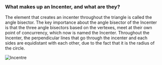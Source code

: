 
<h3> What makes up an Incenter, and what are they?</h3>
<p> The element that creates an incenter throughout the triangle is called the angle bisector. The key importance about the angle bisector of the Incenter is that the three angle bisectors based on the vertexes, meet at their own point of concurrency, which now is named the Incenter. Throughout the Incenter, the perpendicular lines that go through the incenter and each sides are equidistant with each other, due to the fact that it is the radius of the circle.</p>

![Incentre](http://i66.tinypic.com/2nhjlgz.png)
